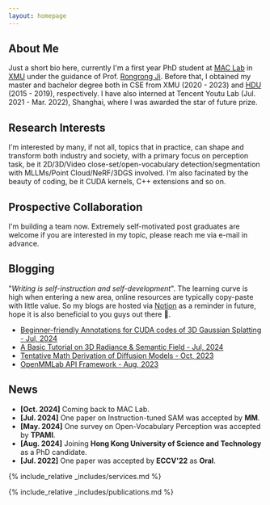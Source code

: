 ```yaml
---
layout: homepage
---
```


## About Me

Just a short bio here, currently I'm a first year PhD student at [MAC Lab](https://mac.xmu.edu.cn/index.htm) in [XMU](https://www.xmu.edu.cn/) under the guidance of Prof. [Rongrong Ji](https://scholar.google.com/citations?user=lRSD7PQAAAAJ&hl=en&oi=ao). Before that, I obtained my master and bachelor degree both in CSE from XMU (2020 - 2023) and [HDU](https://www.hdu.edu.cn/main.htm) (2015 - 2019), respectively. I have also interned at Tencent Youtu Lab (Jul. 2021 - Mar. 2022), Shanghai, where I was awarded the star of future prize.

## Research Interests

I'm interested by many, if not all, topics that in practice, can shape and transform both industry and society, with a primary focus on perception task, be it 2D/3D/Video close-set/open-vocabulary detection/segmentation with MLLMs/Point Cloud/NeRF/3DGS involved. I'm also facinated by the beauty of coding, be it CUDA kernels, C++ extensions and so on.

## Prospective Collaboration

I'm building a team now. Extremely self-motivated post graduates are welcome if you are interested in my topic, please reach me via e-mail in advance. 

## Blogging

"*Writing is self-instruction and self-development*". The learning curve is high when entering a new area, online resources are typically copy-paste with little value. So my blogs are hosted via [Notion](https://www.notion.so/product) as a reminder in future, hope it is also beneficial to you guys out there 👋.

- [Beginner-friendly Annotations for CUDA codes of 3D Gaussian Splatting - Jul, 2024](https://github.com/seanzhuh/The-Annotated-3DGS)
- [A Basic Tutorial on 3D Radiance & Semantic Field - Jul, 2024](https://quaint-scarf-c38.notion.site/A-Basic-and-Short-Introduction-to-Radiance-and-Semantic-Field-097174e1fb294b5ab9ecb8ff720dc378)
- [Tentative Math Derivation of Diffusion Models - Oct, 2023](https://kindly-brazil-4ec.notion.site/Tentative-Diffusion-Models-Derivation-a84ece531d02469694a10497b4dd6293)
- [OpenMMLab API Framework - Aug, 2023](https://kindly-brazil-4ec.notion.site/OpenMMLab-API-Framework-d1522136db7940b4a42204050960b33f)

## News

- **[Oct. 2024]** Coming back to MAC Lab.
- **[Jul. 2024]** One paper on Instruction-tuned SAM was accepted by **MM**.
- **[May. 2024]** One survey on Open-Vocabulary Perception was accepted by **TPAMI**.
- **[Aug. 2024]** Joining **Hong Kong University of Science and Technology** as a PhD candidate.
- **[Jul. 2022]** One paper was accepted by **ECCV'22** as **Oral**.

{% include_relative _includes/services.md %}

{% include_relative _includes/publications.md %}
